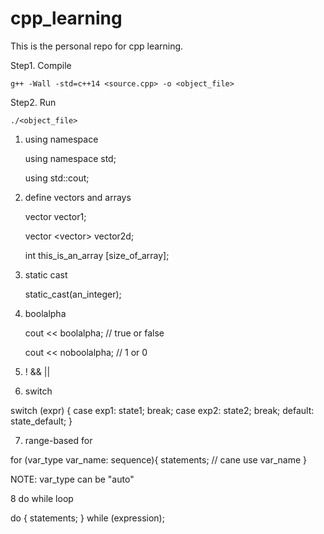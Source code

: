# cpp_learning

This is the personal repo for cpp learning.


Step1. Compile

    g++ -Wall -std=c++14 <source.cpp> -o <object_file>

Step2. Run 

    ./<object_file>



1. using namespace

    using namespace std;

    using std::cout;



2. define vectors and arrays

    vector <int> vector1;

    vector <vector<int>> vector2d;

    int this_is_an_array [size_of_array];


3. static cast

    static_cast<double>(an_integer);


4. boolalpha

    cout << boolalpha;  // true or false

    cout << noboolalpha;  // 1 or 0


5.   !   &&   ||


6. switch

switch (expr) {
    case exp1: state1; break;
    case exp2: state2; break;
    default: state_default;
}

7. range-based for

for (var_type var_name: sequence){
    statements; // cane use var_name
}

NOTE: var_type can be "auto"


8 do while loop

do {
    statements;
} while (expression);
